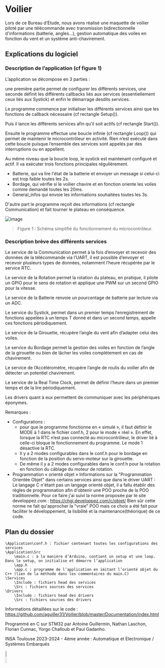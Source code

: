 # Voilier

Lors de ce Bureau d’Etude, nous avons réalisé une maquette de voilier piloté par une télécommande avec transmission bidirectionnelle d'informations (batterie, angles...), gestion automatique des voiles en fonction du vent et un système anti-chavirement.

## Explications du logiciel
### Description de l’application (cf figure 1)
	
L’application se décompose en 3 parties : 

une première partie permet de configurer les différents services, une seconde définit les différents callbacks liés aux services (essentiellement ceux liés aux Systick) et enfin le démarrage desdits services.

Le programme commence par initialiser les différents services ainsi que les fonctions de callback nécessaire (cf rectangle Setup()).

Puis il lance les différents services afin qu'il soit actifs (cf rectangle Start()).

Ensuite le programme effectue une boucle infinie (cf rectangle Loop()) qui permet de maintenir le microcontrôleur en activité. Rien n’est exécuté dans cette boucle puisque l’ensemble des services sont appelés par des interruptions ou en appellent.

Au même niveau que la boucle loop, le systick est maintenant configuré et actif. Il va exécuter trois fonctions principales régulièrement.
* Batterie, qui va lire l'état de la batterie et envoyer un message si celui-ci est trop faible toutes les 2s.
* Bordage, qui vérifie si le voilier chavire et en fonction oriente les voiles comme demandé toutes les 20ms.
* General_infos qui envoie les informations souhaitées toutes les 3s.

D'autre part le programme reçoit des informations (cf rectangle Communication) et fait tourner le plateau en conséquence.


![image](https://github.com/aguiller31/Voilier/assets/128867138/9d6c7bfd-4698-4179-b951-bddad747ec58)

>
> Figure 1 : Schéma simplifié du fonctionnement du microcontrôleur.
>

### Description brève des différents services

Le service de la Communication permet à la fois d’envoyer et recevoir des données de la télécommande via l’UART, il est possible d’envoyer et recevoir plusieurs types de données, notamment l’heure récupérée par le service RTC.

Le service de la Rotation permet la rotation du plateau, en pratique, il pilote un GPIO pour le sens de rotation et applique une PWM sur un second GPIO pour la vitesse.

Le service de la Batterie renvoie un pourcentage de batterie par lecture via un ADC.

Le service du Systick, permet dans un premier temps l’enregistrement de fonctions appelées à un temps T donné et dans un second temps, appelle ces fonctions périodiquement.

Le service de la Girouette, récupère l’angle du vent afin d’adapter celui des voiles.

Le service du Bordage permet la gestion des voiles en fonction de l’angle de la girouette ou bien de lâcher les voiles complétement en cas de chavirement.

Le service de l’Accéléromètre, récupère l’angle de roulis du voilier afin de détecter un potentiel chavirement.

Le service de la Real Time Clock, permet de définir l’heure dans un premier temps et de la lire périodiquement.

Les drivers quant à eux permettent de communiquer avec les périphériques éponymes.

Remarques : 
* Configurations :
  * pour que le programme fonctionne en « simulé », il faut définir le MODE à 1 dans le fichier conf.h, 2 pour le mode « réel ». En effet, lorsque la RTC n’est pas connecté au microcontrôleur, le driver lié à celle-ci bloque le fonctionnement du programme. Le mode 1 désactive la RTC. 
  * Il y a 2 modes configurables dans le conf.h pour le bordage en fonction de la position du servo-moteur sur la girouette.
  * De même il y a 2 modes configurables dans le conf.h pour la rotation en fonction du câblage du moteur de rotation.
* Programmation « orienté objet »
Informations sur la "Programmation Orientée Objet" dans certains services ainsi que dans le driver UART :
Le langage C n'étant pas un langage orienté objet, il a fallu établir des règles de programmation afin d'obtenir une POO proche de la POO traditionnelle. Pour ce faire j'ai suivi la norme proposée par le site developpez.com : https://chgi.developpez.com/c/objet/
Bien sûr cette norme ne fait qu'approcher la "vraie" POO mais ce choix a été fait pour faciliter le développement, la lisibilité et la maintenance(théorique) de ce code.

## Plan du dossier	
```
\Application\conf.h : fichier contenant toutes les configurations des services
\Application\Src
	\main.c : à la manière d’Arduino, contient un setup et une loop. Dans le setup, on initialise et démarre l’application
	\app.h
	\app.c : programme de l’application en imitant l’orienté objet du C++ (lien de la méthode dans les commentaires du main.C)
\Services
	\Include : fichiers head des services
	\Src : fichiers sources des services		
\Drivers
	\Include : fichiers head des drivers
	\Src : fichiers sources des drivers
```

Informations détaillées sur le code : https://github.com/aguiller31/Voilier/blob/master/Documentation/index.html


Programmé en C sur STM32 par Antoine Guillermin, Nathan Laschon, Florian Cunnac, Yorgo Challoub et Paul Gadanho.

INSA Toulouse 2023-2024 - 4ème année : Automatique et Electronique / Systèmes Embarqués

<img src="https://github.com/aguiller31/Voilier/assets/128867138/25cf6177-a44c-4c8d-8e5d-af7f1caad1ea" width=10% height=10%>


